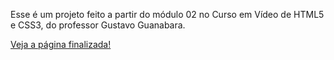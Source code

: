 Esse é um projeto feito a partir do módulo 02 no Curso em Vídeo de HTML5 e CSS3, do professor Gustavo Guanabara.

<a href="https://alessandragrazielle.github.io/site-android-cv/">Veja a página finalizada!</a>

